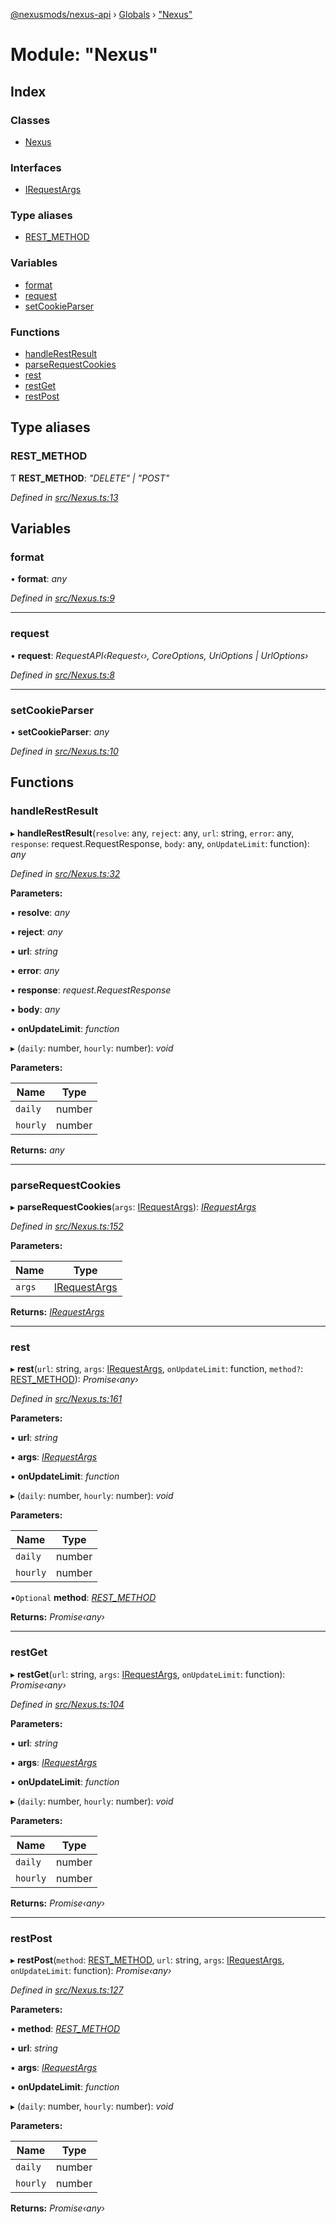 [@nexusmods/nexus-api](../README.md) › [Globals](../globals.md) › ["Nexus"](_nexus_.md)

# Module: "Nexus"

## Index

### Classes

* [Nexus](../classes/_nexus_.nexus.md)

### Interfaces

* [IRequestArgs](../interfaces/_nexus_.irequestargs.md)

### Type aliases

* [REST_METHOD](_nexus_.md#rest_method)

### Variables

* [format](_nexus_.md#format)
* [request](_nexus_.md#request)
* [setCookieParser](_nexus_.md#setcookieparser)

### Functions

* [handleRestResult](_nexus_.md#handlerestresult)
* [parseRequestCookies](_nexus_.md#parserequestcookies)
* [rest](_nexus_.md#rest)
* [restGet](_nexus_.md#restget)
* [restPost](_nexus_.md#restpost)

## Type aliases

###  REST_METHOD

Ƭ **REST_METHOD**: *"DELETE" | "POST"*

*Defined in [src/Nexus.ts:13](https://github.com/Nexus-Mods/node-nexus-api/blob/3265db7/src/Nexus.ts#L13)*

## Variables

###  format

• **format**: *any*

*Defined in [src/Nexus.ts:9](https://github.com/Nexus-Mods/node-nexus-api/blob/3265db7/src/Nexus.ts#L9)*

___

###  request

• **request**: *RequestAPI‹Request‹›, CoreOptions, UriOptions | UrlOptions›*

*Defined in [src/Nexus.ts:8](https://github.com/Nexus-Mods/node-nexus-api/blob/3265db7/src/Nexus.ts#L8)*

___

###  setCookieParser

• **setCookieParser**: *any*

*Defined in [src/Nexus.ts:10](https://github.com/Nexus-Mods/node-nexus-api/blob/3265db7/src/Nexus.ts#L10)*

## Functions

###  handleRestResult

▸ **handleRestResult**(`resolve`: any, `reject`: any, `url`: string, `error`: any, `response`: request.RequestResponse, `body`: any, `onUpdateLimit`: function): *any*

*Defined in [src/Nexus.ts:32](https://github.com/Nexus-Mods/node-nexus-api/blob/3265db7/src/Nexus.ts#L32)*

**Parameters:**

▪ **resolve**: *any*

▪ **reject**: *any*

▪ **url**: *string*

▪ **error**: *any*

▪ **response**: *request.RequestResponse*

▪ **body**: *any*

▪ **onUpdateLimit**: *function*

▸ (`daily`: number, `hourly`: number): *void*

**Parameters:**

Name | Type |
------ | ------ |
`daily` | number |
`hourly` | number |

**Returns:** *any*

___

###  parseRequestCookies

▸ **parseRequestCookies**(`args`: [IRequestArgs](../interfaces/_nexus_.irequestargs.md)): *[IRequestArgs](../interfaces/_nexus_.irequestargs.md)*

*Defined in [src/Nexus.ts:152](https://github.com/Nexus-Mods/node-nexus-api/blob/3265db7/src/Nexus.ts#L152)*

**Parameters:**

Name | Type |
------ | ------ |
`args` | [IRequestArgs](../interfaces/_nexus_.irequestargs.md) |

**Returns:** *[IRequestArgs](../interfaces/_nexus_.irequestargs.md)*

___

###  rest

▸ **rest**(`url`: string, `args`: [IRequestArgs](../interfaces/_nexus_.irequestargs.md), `onUpdateLimit`: function, `method?`: [REST_METHOD](_nexus_.md#rest_method)): *Promise‹any›*

*Defined in [src/Nexus.ts:161](https://github.com/Nexus-Mods/node-nexus-api/blob/3265db7/src/Nexus.ts#L161)*

**Parameters:**

▪ **url**: *string*

▪ **args**: *[IRequestArgs](../interfaces/_nexus_.irequestargs.md)*

▪ **onUpdateLimit**: *function*

▸ (`daily`: number, `hourly`: number): *void*

**Parameters:**

Name | Type |
------ | ------ |
`daily` | number |
`hourly` | number |

▪`Optional`  **method**: *[REST_METHOD](_nexus_.md#rest_method)*

**Returns:** *Promise‹any›*

___

###  restGet

▸ **restGet**(`url`: string, `args`: [IRequestArgs](../interfaces/_nexus_.irequestargs.md), `onUpdateLimit`: function): *Promise‹any›*

*Defined in [src/Nexus.ts:104](https://github.com/Nexus-Mods/node-nexus-api/blob/3265db7/src/Nexus.ts#L104)*

**Parameters:**

▪ **url**: *string*

▪ **args**: *[IRequestArgs](../interfaces/_nexus_.irequestargs.md)*

▪ **onUpdateLimit**: *function*

▸ (`daily`: number, `hourly`: number): *void*

**Parameters:**

Name | Type |
------ | ------ |
`daily` | number |
`hourly` | number |

**Returns:** *Promise‹any›*

___

###  restPost

▸ **restPost**(`method`: [REST_METHOD](_nexus_.md#rest_method), `url`: string, `args`: [IRequestArgs](../interfaces/_nexus_.irequestargs.md), `onUpdateLimit`: function): *Promise‹any›*

*Defined in [src/Nexus.ts:127](https://github.com/Nexus-Mods/node-nexus-api/blob/3265db7/src/Nexus.ts#L127)*

**Parameters:**

▪ **method**: *[REST_METHOD](_nexus_.md#rest_method)*

▪ **url**: *string*

▪ **args**: *[IRequestArgs](../interfaces/_nexus_.irequestargs.md)*

▪ **onUpdateLimit**: *function*

▸ (`daily`: number, `hourly`: number): *void*

**Parameters:**

Name | Type |
------ | ------ |
`daily` | number |
`hourly` | number |

**Returns:** *Promise‹any›*
